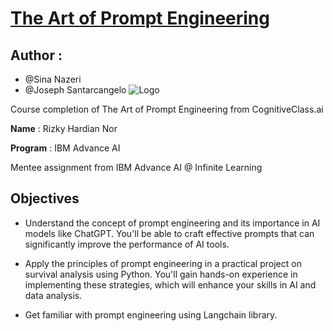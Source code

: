 
# [The Art of Prompt Engineering](https://cognitiveclass.ai/courses/course-v1:IBMSkillsNetwork+GPXX0TGVEN+v1?authuser=0)
## **Author** : 
- @Sina Nazeri
- @Joseph Santarcangelo
![Logo](https://cf-courses-data.s3.us.cloud-object-storage.appdomain.cloud/IBMSkillsNetwork-GPXX0TGVEN/images/art%20of%20prompt%20eng.jpeg)


Course completion of The Art of Prompt Engineering from CognitiveClass.ai


**Name** : Rizky Hardian Nor

**Program** : IBM Advance AI

Mentee assignment from IBM Advance AI @ Infinite Learning




## Objectives

 - Understand the concept of prompt engineering and its importance in AI models like ChatGPT. You'll be able to craft effective prompts that can significantly improve the performance of AI tools.

 - Apply the principles of prompt engineering in a practical project on survival analysis using Python. You'll gain hands-on experience in implementing these strategies, which will enhance your skills in AI and data analysis.

 - Get familiar with prompt engineering using Langchain library.
